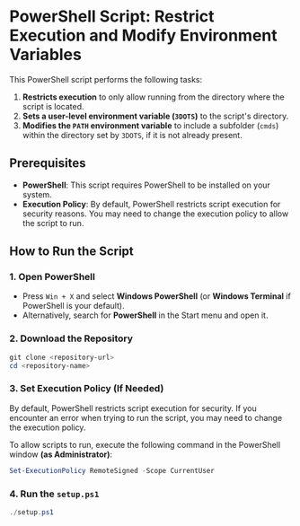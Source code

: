 # PowerShell Script: Restrict Execution and Modify Environment Variables

This PowerShell script performs the following tasks:
1. **Restricts execution** to only allow running from the directory where the script is located.
2. **Sets a user-level environment variable (`3DOTS`)** to the script's directory.
3. **Modifies the `PATH` environment variable** to include a subfolder (`cmds`) within the directory set by `3DOTS`, if it is not already present.

## Prerequisites

- **PowerShell**: This script requires PowerShell to be installed on your system.
- **Execution Policy**: By default, PowerShell restricts script execution for security reasons. You may need to change the execution policy to allow the script to run.

## How to Run the Script

### 1. Open PowerShell
- Press `Win + X` and select **Windows PowerShell** (or **Windows Terminal** if PowerShell is your default).
- Alternatively, search for **PowerShell** in the Start menu and open it.

### 2. Download the Repository
```powershell
git clone <repository-url>
cd <repository-name>
```

### 3. Set Execution Policy (If Needed)
By default, PowerShell restricts script execution for security. If you encounter an error when trying to run the script, you may need to change the execution policy.

To allow scripts to run, execute the following command in the PowerShell window **(as Administrator)**:

```powershell
Set-ExecutionPolicy RemoteSigned -Scope CurrentUser
```

### 4. Run the `setup.ps1`
```powershell
./setup.ps1
```
